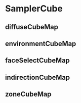 # SamplerCube

## diffuseCubeMap

## environmentCubeMap

## faceSelectCubeMap

## indirectionCubeMap

## zoneCubeMap

